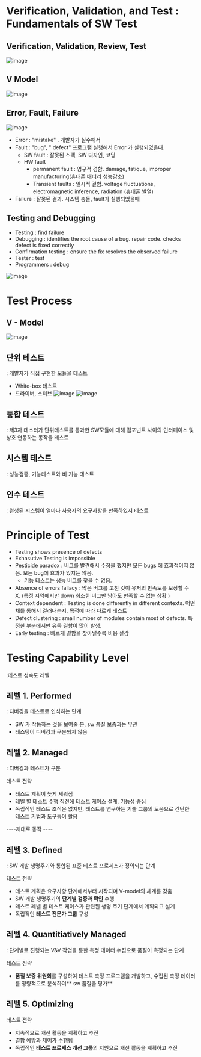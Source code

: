 # Verification, Validation, and Test : Fundamentals of SW Test



##  Verification, Validation, Review, Test
![image](https://user-images.githubusercontent.com/86418674/206501301-d91ca2f4-c2f9-48a9-93e7-e2d1576bd801.png)


## V Model 
![image](https://user-images.githubusercontent.com/86418674/206504679-c4bc18f6-410d-4241-b266-fe0f96fb669b.png)


## Error, Fault, Failure

![image](https://user-images.githubusercontent.com/86418674/206505906-24fcbc64-5cac-40b2-8204-23252d6e2be0.png)

- Error  : "mistake" . 개발자가 실수해서
- Fault : "bug", " defect" 프로그램 실행해서 Error 가 실행되었을때. 
  - SW fault : 잘못된 스펙, SW 디자인, 코딩 
  - HW fault 
     - permanent fault : 영구적 경함. damage, fatique, improper manufacturing(휴대폰 배터리 성능감소)
     - Transient faults : 일시적 결함. voltage fluctuations, electromagnetic inference, radiation (휴대폰 발열)
- Failure : 잘못된 결과. 시스템 충돌, fault가 실행되었을때


## Testing and Debugging 

- Testing : find failure
- Debugging : identifies the root cause of a bug. repair code. checks defect is fixed correctly
- Confirmation testing : ensure the fix resolves the observed failure
- Tester : test
- Programmers : debug

![image](https://user-images.githubusercontent.com/86418674/206510334-8082477c-afdd-491f-a36b-04a8dc8958b0.png)

# Test Process


## V - Model

![image](https://user-images.githubusercontent.com/86418674/206513791-884ed742-4d8a-4283-9867-20541134673b.png)


## 단위 테스트
: 개발자가 직접 구현한 모듈을 테스트 
- White-box 테스트
- 드라이버, 스터브 
![image](https://user-images.githubusercontent.com/86418674/206513102-1de52b32-f904-411c-a754-155d99fe8373.png)
![image](https://user-images.githubusercontent.com/86418674/206513245-561d2fff-c902-4fd8-8459-6351d0ba8fc2.png)


##  통합 테스트
: 제3자 테스터가 단위테스트를 통과한 SW모듈에 대해 컴포넌트 사이의 인터페이스 및 상호 연동하는 동작을 테스트

## 시스템 테스트
: 성능검증, 기능테스트와 비 기능 테스트 

## 인수 테스트
: 완성된 시스템이 얼마나 사용자의 요구사항을 만족하였지 테스트

# Principle of Test


- Testing shows presence of defects
- Exhasutive Testing is impossible 
- Pesticide paradox : 버그를 발견해서 수정을 했지만 모든 bugs 에 효과적이지 않음. 모든 bug에 효과가 있지는 않음.
  - 기능 테스트는 성능 버그를 찾을 수 없음.
- Absence of errors fallacy : 많은 버그를 고친 것이 유저의 만족도를 보장할 수 X. (특정 지역에서만 down 희소한 버그만 남아도 만족할 수 없는 상황 )
- Context dependent : Testing is done differently in different contexts. 어떤 채를 통해서 걸러내는지. 목적에 따라 다르게 테스트
- Defect clustering : small number of modules contain most of defects. 특정한 부분에서만 유독 결함이 많이 발생. 
- Early testing : 빠르게 결함을 찾아낼수록 비용 절감



# Testing Capability Level 
:테스트 성숙도 레벨

## 레벨 1. Performed 

: 디버깅을 테스트로 인식하는 단계 

- SW 가 작동하는 것을 보여줄 분, sw 품질 보증과는 무관
- 테스팅이 디버깅과 구분되지 않음


## 레벨 2. Managed 

: 디버깅과 테스트가 구분


 테스트 전략
  - 테스트 계획이 늦게 세워짐
  - 레벨 별 테스트 수행 직전에 테스트 케이스 설계, 기능성 중심
  - 독립적인 테스트 조직은 없지만, 테스트를 연구하는 기술 그룹의 도움으로 간단한 테스트 기법과 도구등이 활용

----제대로 동작 ---- 
## 레벨 3. Defined

: SW 개발 생명주기와 통합된 표준 테스트 프로세스가 정의되는 단계

테스트 전략 
  - 테스트 계획은 요구사항 단계에서부터 시작되며 V-model의 체계를 갖춤
  - SW 개발 생명주기의 **단계별 검증과 확인** 수행
  - 테스트 레벨 별 테스트 케이스가 관련된 생명 주기 단계에서 계획되고 설계
  - 독립적인 **테스트 전문가 그룹** 구성 

## 레벨 4. Quantitiatively Managed
: 단계별로 진행되는 V&V 작업을 통한 측정 데이터 수집으로 품질이 측정되는 단계

테스트 전략
  - **품질 보증 위원회**를 구성하여 테스트 측정 프로그램을 개발하고, 수집된 측정 데이터를 정량적으로 분석하여** sw 품질을 평가**

## 레벨 5. Optimizing 

테스트 전략
  - 지속적으로 개선 활동을 계획하고 추진
  - 결함 예방과  제어가 수행됨
  - 독립적인 **테스트 프로세스 개선 그룹**의 지원으로 개선 활동을 계획하고 추진


